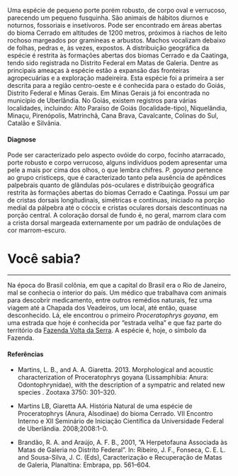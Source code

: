 ﻿Uma espécie de pequeno porte porém robusto, de corpo oval e <glossario>verrucoso</glossario>, parecendo um pequeno fusquinha. São animais de hábitos diurnos e noturnos, <glossario>fossoriais</glossario> e insetívoros. Pode ser encontrado em áreas abertas do bioma Cerrado em altitudes de 1200 metros, próximos à riachos de leito rochoso margeados por gramíneas e arbustos. 
Machos vocalizam debaixo de folhas, pedras e, às vezes, expostos. A distribuição geográfica da espécie é restrita às formações abertas dos biomas Cerrado e da Caatinga, tendo sido registrada no Distrito Federal em Matas de Galeria. Dentre as principais ameaças à espécie estão a expansão das fronteiras agropecuárias e a exploração madeireira.
Esta espécie foi a primeira a ser descrita para a região centro-oeste e é conhecida para o estado do Goiás, Distrito Federal e Minas Gerais. Em Minas Gerais já foi encontrada no município de Uberlândia. No Goiás, existem registros para várias localidades, incluindo: Alto Paraíso de Goiás (<glossario>localidade-tipo</glossario>), Niquelândia, Minaçu, Pirenópolis, Matrinchã, Cana Brava, Cavalcante, Colinas do Sul, Catalão e Silvânia.
#### Diagnose
Pode ser caracterizado pelo aspecto ovóide do corpo, focinho atarracado, porte robusto e corpo verrucoso, alguns indivíduos podem apresentar uma pele a mais por cima dos olhos, o que lembra chifres. *P. goyana* pertence ao grupo cristiceps, que é caracterizado tanto pela ausência de apêndices palpebrais quanto de glândulas pós-oculares e distribuição geográfica restrita às formações abertas do biomas Cerrado e Caatinga. Possui um par de cristas dorsais longitudinais, simétricas e contínuas, iniciado na porção medial da pálpebra até o cóccix e cristas oculares dorsais descontínuas na porção central. A coloração dorsal de fundo é, no geral, marrom clara com a crista dorsal margeada externamente por um padrão de ondulações de cor marrom-escuro.
<div class="col-lg-12">
  <div class="jumbotron">
    <h1 class="display-4">Você sabia?</h1>
    <hr class="my-4">
    <p><p>Na época do Brasil colônia, em que a capital do Brasil era o Rio de Janeiro, mal se conhecia o interior do país. Um médico que trabalhava com animais para descobrir medicamento, entre outros remédios naturais, fez uma viagem até a Chapada dos Veadeiros, um local, até então, quase desconhecido. Lá, ele encontrou o primeiro <em>Proceratophrys goyana</em>, em uma estrada que hoje é conhecida por “estrada velha” e que faz parte do território da <a href="https://www.google.com.br/maps/place/Fazenda+Volta+Da+Serra/@-14.1677365,-47.7437245,15z/data=!4m2!3m1!1s0x0:0xaaddf69fc247618e?sa=X&amp;ved=2ahUKEwjQu72AjITdAhWDQpAKHXanBXoQ_BIwDnoECAoQCw">Fazenda Volta da Serra</a>. A espécie é, hoje, o símbolo da Fazenda.</p></p>
  </div>
</div>

#### Referências
* Martins, L. B., and A. A. Giaretta. 2013. Morphological and acoustic characterization of Proceratophrys goyana (Lissamphibia: Anura: Odontophrynidae), with the description of a sympatric and related new species . Zootaxa 3750: 301–320. 


* Martins LB, Giaretta AA. História Natural de uma espécie de Proceratophrys (Anura, Alsodinae) do bioma Cerrado. VII Encontro Interno e XII Seminário de Iniciação Científica da Universidade Federal de Uberlândia. 2008;2008:1-0.


* Brandão, R. A. and Araújo, A. F. B., 2001, “A Herpetofauna Associada às Matas de Galeria no Distrito Federal”. In: Ribeiro, J. F., Fonseca, C. E. L. and Sousa-Silva, J. C. (Eds), Caracterização e Recuperação de Matas de Galeria, Planaltina: Embrapa, pp. 561–604.